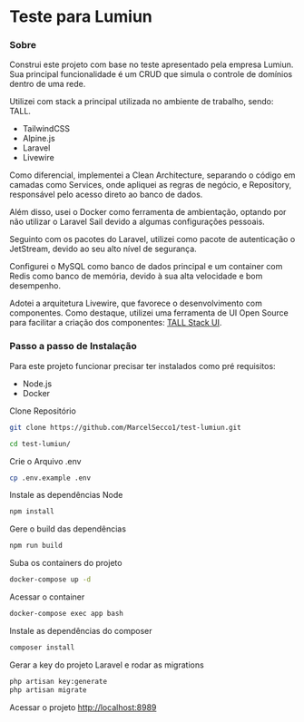 
# Teste para Lumiun

### Sobre

Construi este projeto com base no teste apresentado pela empresa Lumiun. Sua principal funcionalidade é um CRUD que simula o controle de domínios dentro de uma rede.

Utilizei com stack a principal utilizada no ambiente de trabalho, sendo: TALL.
- TailwindCSS
- Alpine.js
- Laravel
- Livewire

Como diferencial, implementei a Clean Architecture, separando o código em camadas como Services, onde apliquei as regras de negócio, e Repository, responsável pelo acesso direto ao banco de dados.

Além disso, usei o Docker como ferramenta de ambientação, optando por não utilizar o Laravel Sail devido a algumas configurações pessoais.

Seguinto com os pacotes do Laravel, utilizei como pacote de autenticação o JetStream, devido ao seu alto nível de segurança.

Configurei o MySQL como banco de dados principal e um container com Redis como banco de memória, devido à sua alta velocidade e bom desempenho.

Adotei a arquitetura Livewire, que favorece o desenvolvimento com componentes. Como destaque, utilizei uma ferramenta de UI Open Source para facilitar a criação dos componentes: [TALL Stack UI](https://tallstackui.com/).

### Passo a passo de Instalação
Para este projeto funcionar precisar ter instalados como pré requisitos:
- Node.js
- Docker

Clone Repositório
```sh
git clone https://github.com/MarcelSecco1/test-lumiun.git
```

```sh
cd test-lumiun/
```

Crie o Arquivo .env
```sh
cp .env.example .env
```

Instale as dependências Node
```sh
npm install
```

Gere o build das dependências
```sh
npm run build
```

Suba os containers do projeto
```sh
docker-compose up -d
```

Acessar o container
```sh
docker-compose exec app bash
```


Instale as dependências do composer
```sh
composer install
```

Gerar a key do projeto Laravel e rodar as migrations
```sh
php artisan key:generate
php artisan migrate
```

Acessar o projeto
[http://localhost:8989](http://localhost:8989)

